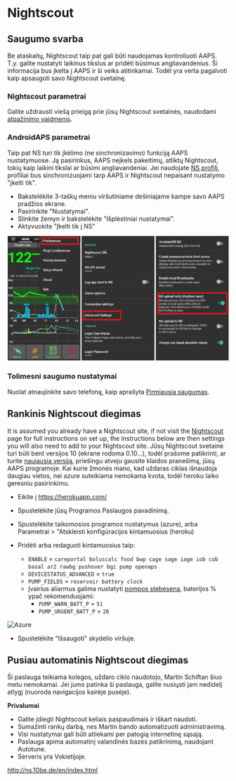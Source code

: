 # Nightscout

## Saugumo svarba

Be ataskaitų, Nightscout taip pat gali būti naudojamas kontroliuoti AAPS. T.y. galite nustatyti laikinus tikslus ar pridėti būsimus angliavandenius. Ši informacija bus įkelta į AAPS ir ši veiks atitinkamai. Todėl yra verta pagalvoti kaip apsaugoti savo Nightscout svetainę.

### Nightscout parametrai

Galite uždrausti viešą prieigą prie jūsų Nightscout svetainės, naudodami [atpažinimo vaidmenis](http://www.nightscout.info/wiki/welcome/website-features/0-9-features/authentication-roles).

### AndroidAPS parametrai

Taip pat NS turi tik įkėlimo (ne sinchronizavimo) funkciją AAPS nustatymuose. Ją pasirinkus, AAPS neįkels pakeitimų, atliktų Nightscout, tokių kaip laikini tikslai ar būsimi angliavandeniai. Jei naudojate [NS profilį](../Configuration/Config-Builder#ns-profile), profiliai bus sinchronizuojami tarp AAPS ir Nightscout nepaisant nustatymo "įkelti tik".

* Bakstelėkite 3-taškų meniu viršutiniame dešiniajame kampe savo AAPS pradžios ekrane.
* Pasirinkite "Nustatymai".
* Slinkite žemyn ir bakstelėkite "Išplėstiniai nustatymai".
* Aktyvuokite "Įkelti tik į NS"

![Įkelti tik į Nightscout](../images/NSsafety.png)

### Tolimesni saugumo nustatymai

Nuolat atnaujinkite savo telefoną, kaip aprašyta [Pirmiausia saugumas](../Getting-Started/Safety-first.rst).

## Rankinis Nightscout diegimas

It is assumed you already have a Nightscout site, if not visit the [Nightscout](http://nightscout.github.io/nightscout/new_user/) page for full instructions on set up, the instructions below are then settings you will also need to add to your Nightscout site. Jūsų Nightscout svetainė turi būti bent versijos 10 (ekrane rodoma 0.10...), todėl prašome patikrinti, ar turite [naujausią versiją](http://www.nightscout.info/wiki/welcome/how-to-update-to-latest-cgm-remote-monitor-aka-cookie), priešingu atveju gausite klaidos pranešimą, jūsų AAPS programoje. Kai kurie žmonės mano, kad uždaras ciklas išnaudoja daugiau vietos, nei azure suteikiama nemokama kvota, todėl heroku laiko geresniu pasirinkimu.

* Eikite į https://herokuapp.com/

* Spustelėkite jūsų Programos Paslaugos pavadinimą.

* Spustelėkite taikomosios programos nustatymus (azure), arba Parametrai > "Atskleisti konfigūracijos kintamuosius (heroku)

* Pridėti arba redaguoti kintamuosius taip:
  
  * `ENABLE` = `careportal boluscalc food bwp cage sage iage iob cob basal ar2 rawbg pushover bgi pump openaps`
  * `DEVICESTATUS_ADVANCED` = `true`
  * `PUMP_FIELDS` = `reservoir battery clock`
  * Įvairius aliarmus galima nustatyti [pompos stebėsena](https://github.com/nightscout/cgm-remote-monitor#pump-pump-monitoring), baterijos % ypač rekomenduojami: 
    * `PUMP_WARN_BATT_P` = `51`
    * `PUMP_URGENT_BATT_P` = `26` 

![Azure](../../images/nightscout1.png)

* Spustelėkite "Išsaugoti" skydelio viršuje.

## Pusiau automatinis Nightscout diegimas

Ši paslauga teikiama kolegos, uždaro ciklo naudotojo, Martin Schiftan šiuo metu nemokamai. Jei jums patinka ši paslauga, galite nusiųsti jam nedidelį atlygį (nuoroda navigacijos kairėje pusėje).

**Privalumai**

* Galite įdiegti Nightscout keliais paspaudimais ir iškart naudoti. 
* Sumažinti rankų darbą, nes Martin bando automatizuoti administravimą.
* Visi nustatymai gali būti atliekami per patogią internetinę sąsają. 
* Paslauga apima automatinį valandinės bazės patikrinimą, naudojant Autotune. 
* Serveris yra Vokietijoje.

<http://ns.10be.de/en/index.html>